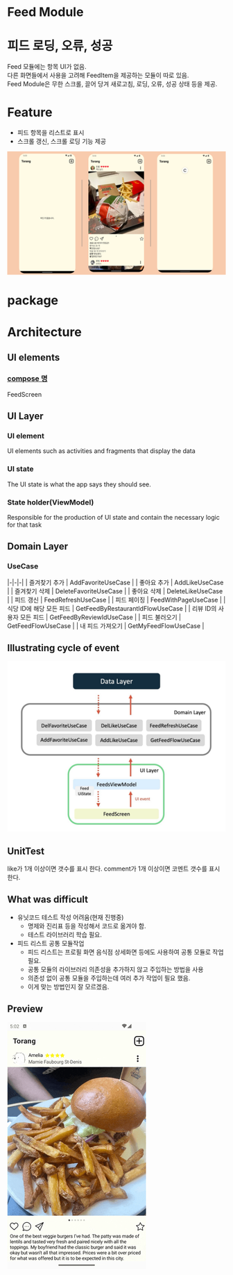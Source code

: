 # Feed Module

# 피드 로딩, 오류, 성공
Feed 모듈에는 항목 UI가 없음.<br>
다른 화면들에서 사용을 고려해 FeedItem을 제공하는 모듈이 따로 있음.<br>
Feed Module은 무한 스크롤, 끌어 당겨 새로고침, 로딩, 오류, 성공 상태 등을 제공.

# Feature
- 피드 항목을 리스트로 표시
- 스크롤 갱신, 스크롤 로딩 기능 제공

<img src="../screenshots/screen.png"/>

# package

# Architecture

## UI elements

### [compose 명](https://github.com/sarang628/TorangArchitecture?tab=readme-ov-file#compose-%EC%9E%91%EC%84%B1-%EB%B0%A9%EB%B2%95)

FeedScreen

## UI Layer

### UI element

UI elements such as activities and fragments that display the data

### UI state

The UI state is what the app says they should see.


### State holder(ViewModel)

Responsible for the production of UI state and contain the necessary logic for that task

## Domain Layer

### UseCase

|-|-|-|
| 즐겨찾기 추가 | AddFavoriteUseCase |
| 좋아요 추가 | AddLikeUseCase |
| 즐겨찾기 삭제 | DeleteFavoriteUseCase |
| 좋아요 삭제 | DeleteLikeUseCase |
| 피드 갱신 | FeedRefreshUseCase |
| 피드 페이징 | FeedWithPageUseCase |
| 식당 ID에 해당 모든 피드 | GetFeedByRestaurantIdFlowUseCase |
| 리뷰 ID의 사용자 모든 피드 | GetFeedByReviewIdUseCase |
| 피드 불러오기 | GetFeedFlowUseCase |
| 내 피드 가져오기 | GetMyFeedFlowUseCase |

## Illustrating cycle of event

<img src="../screenshots/event_cycle.jpg">

## UnitTest

like가 1개 이상이면 갯수를 표시 한다.
comment가 1개 이상이면 코멘트 갯수를 표시 한다.

## What was difficult

- 유닛코드 테스트 작성 어려움(현재 진행중)
    - 명제와 진리표 등을 작성해서 코드로 옮겨야 함.
    - 테스트 라이브러리 학습 필요.
- 피드 리스트 공통 모듈작업
    - 피드 리스트는 프로필 화면 음식점 상세화면 등에도 사용하여 공통 모듈로 작업 필요.
    - 공통 모듈의 라이브러리 의존성을 추가하지 않고 주입하는 방법을 사용
    - 의존성 없이 공통 모듈을 주입하는데 여러 추가 작업이 필요 했음.
    - 이게 맞는 방법인지 잘 모르겠음.

## Preview

<img src="../screenshots/preview.gif" />